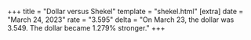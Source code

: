 +++
title = "Dollar versus Shekel"
template = "shekel.html"
[extra]
date = "March 24, 2023"
rate = "3.595"
delta = "On March 23, the dollar was 3.549. The dollar became 1.279% stronger."
+++

